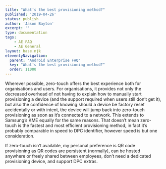 ```yaml
---
title: "What’s the best provisioning method?"
published: '2019-04-26'
status: publish
author: 'Jason Bayton'
excerpt: ''
type: documentation
tags: 
    - AE FAQ
    - AE General
layout: base.njk
eleventyNavigation:
  parent: 'Android Enterprise FAQ'
  key: "What’s the best provisioning method?"
  order: 11000
--- 
```

Wherever possible, zero-touch offers the best experience both for organisations and users. For organisations, it provides not only the decreased overhead of not having to explain how to manually start provisioning a device (and the support required when users still don’t get it), but also the confidence of knowing should a device be factory reset accidentally or with intent, the device will jump back into zero-touch provisioning as soon as it’s connected to a network. This extends to Samsung’s KME equally for the same reasons. That doesn’t mean zero-touch is the fastest and most efficient provisioning method, in fact it’s probably comparable in speed to DPC identifier, however speed is but one consideration.

If zero-touch isn’t available, my personal preference is QR code provisioning as QR codes are persistent (normally), can be hosted anywhere or freely shared between employees, don’t need a dedicated provisioning device, and support DPC extras.


